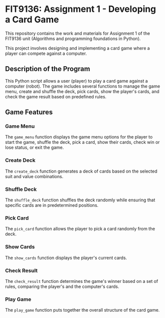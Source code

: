 # FIT9136: Assignment 1 - Developing a Card Game

This repository contains the work and materials for Assignment 1 of the FIT9136 unit (Algorithms and programming foundations in Python).

This project involves designing and implementing a card game where a player can compete against a computer.

## Description of the Program

This Python script allows a user (player) to play a card game against a computer (robot). The game includes several functions to manage the game menu, create and shuffle the deck, pick cards, show the player's cards, and check the game result based on predefined rules.

## Game Features

### Game Menu
The `game_menu` function displays the game menu options for the player to start the game, shuffle the deck, pick a card, show their cards, check win or lose status, or exit the game.

### Create Deck
The `create_deck` function generates a deck of cards based on the selected suit and value combinations.

### Shuffle Deck
The `shuffle_deck` function shuffles the deck randomly while ensuring that specific cards are in predetermined positions.

### Pick Card
The `pick_card` function allows the player to pick a card randomly from the deck.

### Show Cards
The `show_cards` function displays the player's current cards.

### Check Result
The `check_result` function determines the game's winner based on a set of rules, comparing the player's and the computer's cards.

### Play Game
The `play_game` function puts together the overall structure of the card game.

